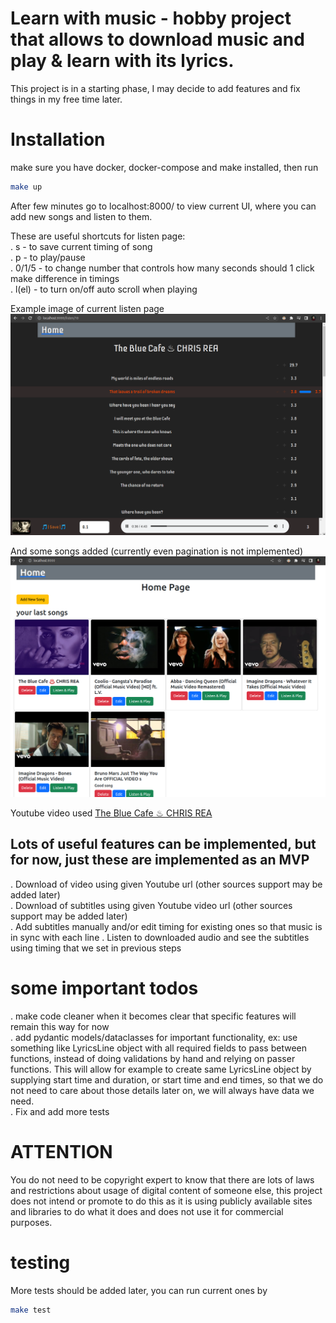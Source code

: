 # Learn with music - hobby project that allows to download music and play & learn with its lyrics.

This project is in a starting phase, I may decide to add features and fix things in my free time later.

# Installation

make sure you have docker, docker-compose and make installed, then run

```bash
make up
```

After few minutes go to localhost:8000/ to view current UI, where you can add new songs and listen to them.

These are useful shortcuts for listen page:  
. s - to save current timing of song  
. p - to play/pause  
. 0/1/5 - to change number that controls how many seconds should 1 click make difference in timings  
. l(el) - to turn on/off auto scroll when playing

Example image of current listen page  
![listen page example image](./static/readme_imgs/listen_page_example.png)

And some songs added (currently even pagination is not implemented)  
![songs list page example](./static/readme_imgs/songs_list_page_example.png)

Youtube video used [The Blue Cafe ♨︎ CHRIS REA](https://www.youtube.com/watch?v=M7yFx8PqwLI&ab_channel=setzehomes)

## Lots of useful features can be implemented, but for now, just these are implemented as an MVP

. Download of video using given Youtube url (other sources support may be added later)  
. Download of subtitles using given Youtube video url (other sources support may be added later)  
. Add subtitles manually and/or edit timing for existing ones so that music is in sync with each line
. Listen to downloaded audio and see the subtitles using timing that we set in previous steps

# some important todos

. make code cleaner when it becomes clear that specific features will remain this way for now  
. add pydantic models/dataclasses for important functionality, ex: use something like LyricsLine object with all required fields to pass between functions, instead of doing validations by hand and relying on passer functions. This will allow for example to create same LyricsLine object by supplying start time and duration, or start time and end times, so that we do not need to care about those details later on, we will always have data we need.  
. Fix and add more tests

# ATTENTION

You do not need to be copyright expert to know that there are lots of laws and restrictions about usage of digital content of someone else, this project does not intend or promote to do this as it is using publicly available sites and libraries to do what it does and does not use it for commercial purposes.

# testing

More tests should be added later, you can run current ones by

```bash
make test
```
